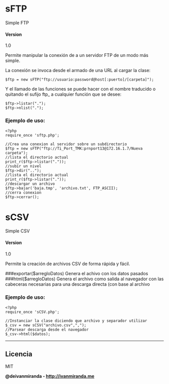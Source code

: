# sFTP
Simple FTP
#### Version
1.0

Permite manipular la conexión de a un servidor FTP de un modo más simple.

La conexión se invoca desde el armado de una URL al cargar la clase:
```
$ftp = new sFTP("ftp://usuario:password@host[:puerto]/[carpeta]");
```
Y el llamado de las funciones se puede hacer con el nombre traducido o quitando el sufijo ftp_ a cualquier función que se desee:

```
$ftp->listar(".");
$ftp->nlist(".");
```

### Ejemplo de uso:

```
<?php
require_once 'sftp.php';

//Crea una conexion al servidor sobre un subdirectorio
$ftp = new sFTP("ftp://Ti_Port_TMK:prnport13@172.16.1.7/Nueva carpeta");
//lista el directorio actual
print_r($ftp->listar("."));
//subir un nivel
$ftp->dir("..");
//lista el directorio actual
print_r($ftp->listar("."));
//descargar un archivo
$ftp->bajar('baja.tmp', 'archivo.txt', FTP_ASCII);
//cerra conexion
$ftp->cerrar();
```

# sCSV
Simple CSV
#### Version
1.0

Permite la creación de archivos CSV de forma rápida y fácil.

###exportar($arregloDatos)
Genera el achivo con los datos pasados
###html($arregloDatos)
Genera el archivo como salida al navegador con las cabeceras necesarias para una descarga directa (con base al archivo

### Ejemplo de uso:

```
<?php
require_once 'sCSV.php';

//Instanciar la clase diciendo que archivo y separador utilizar
$_csv = new sCSV("archivo.csv",",");
//Parsear descarga desde el navegador
$_csv->html($datos);
```

----
Licencia
----
MIT

**@deivanmiranda - http://ivanmiranda.me**

